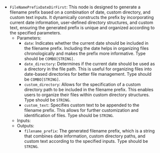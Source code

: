 - `FileNamePrefixDateDirFirst`: This node is designed to generate a filename prefix based on a combination of date, custom directory, and custom text inputs. It dynamically constructs the prefix by incorporating current date information, user-defined directory structures, and custom text, ensuring the generated prefix is unique and organized according to the specified parameters.
    - Parameters:
        - `date`: Indicates whether the current date should be included in the filename prefix. Including the date helps in organizing files chronologically and makes the prefix more informative. Type should be `COMBO[STRING]`.
        - `date_directory`: Determines if the current date should be used as a directory in the file path. This is useful for organizing files into date-based directories for better file management. Type should be `COMBO[STRING]`.
        - `custom_directory`: Allows for the specification of a custom directory path to be included in the filename prefix. This enables users to organize their files within custom directory structures. Type should be `STRING`.
        - `custom_text`: Specifies custom text to be appended to the filename prefix. This allows for further customization and identification of files. Type should be `STRING`.
    - Inputs:
    - Outputs:
        - `filename_prefix`: The generated filename prefix, which is a string that combines date information, custom directory paths, and custom text according to the specified inputs. Type should be `STRING`.
